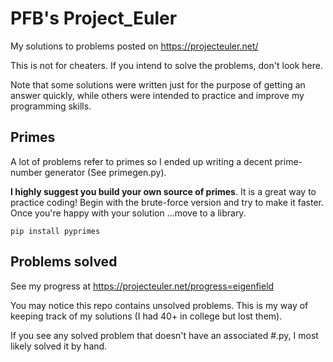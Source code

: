 # PFB's Project_Euler
My solutions to problems posted on https://projecteuler.net/

This is not for cheaters. If you intend to solve the problems, don't look here.

Note that some solutions were written just for the purpose of getting an answer quickly, while others were intended to practice and improve my programming skills.

## Primes
A lot of problems refer to primes so I ended up writing a decent prime-number generator (See primegen.py). 

**I highly suggest you build your own source of primes**. It is a great way to practice coding! Begin with the brute-force version and try to make it faster. Once you're happy with your solution ...move to a library.
```buildoutcfg
pip install pyprimes
```

## Problems solved
See my progress at https://projecteuler.net/progress=eigenfield

You may notice this repo contains unsolved problems. This is my way of keeping track of my solutions (I had 40+ in college but lost them).

If you see any solved problem that doesn't have an associated #.py, I most likely solved it by hand. 